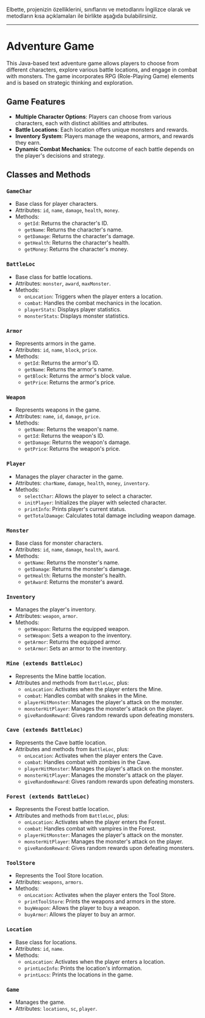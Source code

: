 Elbette, projenizin özelliklerini, sınıflarını ve metodlarını İngilizce olarak ve metodların kısa açıklamaları ile birlikte aşağıda bulabilirsiniz.

---

# Adventure Game

This Java-based text adventure game allows players to choose from different characters, explore various battle locations, and engage in combat with monsters. The game incorporates RPG (Role-Playing Game) elements and is based on strategic thinking and exploration.

## Game Features

- **Multiple Character Options**: Players can choose from various characters, each with distinct abilities and attributes.
- **Battle Locations**: Each location offers unique monsters and rewards.
- **Inventory System**: Players manage the weapons, armors, and rewards they earn.
- **Dynamic Combat Mechanics**: The outcome of each battle depends on the player's decisions and strategy.

## Classes and Methods

### `GameChar`

- Base class for player characters.
- Attributes: `id`, `name`, `damage`, `health`, `money`.
- Methods:
    - `getId`: Returns the character's ID.
    - `getName`: Returns the character's name.
    - `getDamage`: Returns the character's damage.
    - `getHealth`: Returns the character's health.
    - `getMoney`: Returns the character's money.

### `BattleLoc`

- Base class for battle locations.
- Attributes: `monster`, `award`, `maxMonster`.
- Methods:
    - `onLocation`: Triggers when the player enters a location.
    - `combat`: Handles the combat mechanics in the location.
    - `playerStats`: Displays player statistics.
    - `monsterStats`: Displays monster statistics.

### `Armor`

- Represents armors in the game.
- Attributes: `id`, `name`, `block`, `price`.
- Methods:
    - `getId`: Returns the armor's ID.
    - `getName`: Returns the armor's name.
    - `getBlock`: Returns the armor's block value.
    - `getPrice`: Returns the armor's price.

### `Weapon`

- Represents weapons in the game.
- Attributes: `name`, `id`, `damage`, `price`.
- Methods:
    - `getName`: Returns the weapon's name.
    - `getId`: Returns the weapon's ID.
    - `getDamage`: Returns the weapon's damage.
    - `getPrice`: Returns the weapon's price.

### `Player`

- Manages the player character in the game.
- Attributes: `charName`, `damage`, `health`, `money`, `inventory`.
- Methods:
    - `selectChar`: Allows the player to select a character.
    - `initPlayer`: Initializes the player with selected character.
    - `printInfo`: Prints player's current status.
    - `getTotalDamage`: Calculates total damage including weapon damage.

### `Monster`

- Base class for monster characters.
- Attributes: `id`, `name`, `damage`, `health`, `award`.
- Methods:
    - `getName`: Returns the monster's name.
    - `getDamage`: Returns the monster's damage.
    - `getHealth`: Returns the monster's health.
    - `getAward`: Returns the monster's award.

### `Inventory`

- Manages the player's inventory.
- Attributes: `weapon`, `armor`.
- Methods:
    - `getWeapon`: Returns the equipped weapon.
    - `setWeapon`: Sets a weapon to the inventory.
    - `getArmor`: Returns the equipped armor.
    - `setArmor`: Sets an armor to the inventory.

### `Mine (extends BattleLoc)`

- Represents the Mine battle location.
- Attributes and methods from `BattleLoc`, plus:
    - `onLocation`: Activates when the player enters the Mine.
    - `combat`: Handles combat with snakes in the Mine.
    - `playerHitMonster`: Manages the player's attack on the monster.
    - `monsterHitPlayer`: Manages the monster's attack on the player.
    - `giveRandomReward`: Gives random rewards upon defeating monsters.

### `Cave (extends BattleLoc)`
- Represents the Cave battle location.
- Attributes and methods from `BattleLoc`, plus:
    - `onLocation`: Activates when the player enters the Cave.
    - `combat`: Handles combat with zombies in the Cave.
    - `playerHitMonster`: Manages the player's attack on the monster.
    - `monsterHitPlayer`: Manages the monster's attack on the player.
    - `giveRandomReward`: Gives random rewards upon defeating monsters.

### `Forest (extends BattleLoc)`
- Represents the Forest battle location.
- Attributes and methods from `BattleLoc`, plus:
    - `onLocation`: Activates when the player enters the Forest.
    - `combat`: Handles combat with vampires in the Forest.
    - `playerHitMonster`: Manages the player's attack on the monster.
    - `monsterHitPlayer`: Manages the monster's attack on the player.
    - `giveRandomReward`: Gives random rewards upon defeating monsters.

### `ToolStore`
- Represents the Tool Store location.
- Attributes: `weapons`, `armors`.
- Methods:
    - `onLocation`: Activates when the player enters the Tool Store.
    - `printToolStore`: Prints the weapons and armors in the store.
    - `buyWeapon`: Allows the player to buy a weapon.
    - `buyArmor`: Allows the player to buy an armor.

### `Location`
- Base class for locations.
- Attributes: `id`, `name`.
- Methods:
    - `onLocation`: Activates when the player enters a location.
    - `printLocInfo`: Prints the location's information.
    - `printLocs`: Prints the locations in the game.

### `Game`
- Manages the game.
- Attributes: `locations`, `sc`, `player`.
